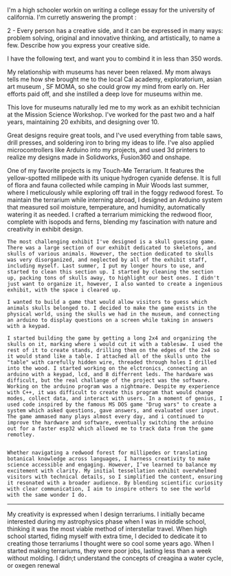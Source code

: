 I'm a high schooler workin on writing a college essay for the university of california. I'm curretly answering the prompt :

2 - Every person has a creative side, and it can be expressed in many ways: problem solving, original and innovative thinking, and artistically, to name a few. Describe how you express your creative side.

I have the following text, and want you to combind it in less than 350 words.

My relationship with museums has never been relaxed. My mom always tells me how she brought me to the local Cal academy, exploratorium, asian art museum , SF MOMA, so she could grow my mind from early on. Her efforts paid off, and she instilled a deep love for museums within me.


This love for museums naturally led me to my work as an exhibit technician at the Mission Science Workshop. I've worked for the past two and a half years, maintaining 20 exhibits, and designing over 10.

Great designs require great tools, and I've used everything from table saws, drill presses, and soldering iron to bring my ideas to life. I've also applied microcontrollers like Arduino into my projects, and used 3d printers to realize my designs made in Solidworks, Fusion360 and onshape.

One of my favorite projects is my Touch-Me Terrarium. It features the yellow-spotted millipede with its unique hydrogen cyanide defense. It is full of flora and fauna collected while camping in Muir Woods last summer, where I meticulously while exploring off trail in the foggy redwood forest. To maintain the terrarium while interning abroad, I designed an Arduino system that measured soil moisture, temperature, and humidity, automatically watering it as needed. I crafted a terrarium mimicking the redwood floor, complete with isopods and ferns, blending my fascination with nature and creativity in exhibit design. 





	The most challenging exhibit I've designed is a skull guessing game. There was a large section of our exhibit dedicated to skeletons, and skulls of various animals. However, the section dedicated to skulls was very disorganized, and neglected by all of the exhibit staff, including myself. Last summer, I put my longer hours to use, and started to clean this section up. I started by cleaning the section up, packing tons of skulls away, to highlight our best ones. I didn't just want to organize it, however, I also wanted to create a ingenious exhibit, with the space i cleared up.

	I wanted to build a game that would allow visitors to guess which animals skulls belonged to. I decided to make the game exists in the physical world, using the skulls we had in the museum, and connecting an arduino to display questions on a screen while taking in answers with a keypad.

	I started building the game by getting a long 2x4 and organizing the skulls on it, marking where i would cut it with a tablesaw. I used the rest of it to create stands, drilling them on the edges of the 2x4 so it would stand like a table. I attached all of the skulls unto the "table" with carefully hidden wire, threaded through holes I drilled into the wood. I started working on the elctronics, connecting an arduino with a keypad, lcd, and 8 differrent leds. The hardware was difficult, but the real challange of the project was the software. Working on the arduino program was a nightmare. Despite my experience with C++, it was difficult to create this program that would change modes, collect data, and interact with users. In a moment of genius, I used code inspired by the famous MS DOS game "Drug wars" to create a system which asked questions, gave answers, and evaluated user input. The game ammased many plays almost every day, and i continued to improve the hardware and software, eventually switching the arduino out for a faster esp32 which allowed me to track data from the game remotley.
	
	
	Whether navigating a redwood forest for millipedes or translating botanical knowledge across languages, I harness creativity to make science accessible and engaging. However, I’ve learned to balance my excitement with clarity. My initial tessellation exhibit overwhelmed visitors with technical details, so I simplified the content, ensuring it resonated with a broader audience. By blending scientific curiosity with clear communication, I aim to inspire others to see the world with the same wonder I do.




---




My creativity is expressed when I design terrariums. I initially became interested during my astrophysics phase when I was in middle school, thinking it was the most viable method of interstellar travel. When high school started, fiding myself with extra time, I decided to dedicate it to creating those terrariums I thought were so cool some years ago. When I started making terrariums, they were poor jobs, lasting less than a week without molding. I didn;t understand the concepts of creagina a water cycle, or oxegen renewal
